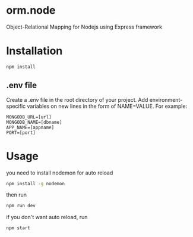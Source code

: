 # orm.node
Object-Relational Mapping for Nodejs using Express framework

# Installation
```bash
npm install
```

## .env file
Create a .env file in the root directory of your project. Add environment-specific variables on new lines in the form of NAME=VALUE. For example:
```
MONGODB_URL=[url]
MONGODB_NAME=[dbname]
APP_NAME=[appname]
PORT=[port]
```

# Usage
you need to install nodemon for auto reload
```bash
npm install -g nodemon
```
then run
```bash
npm run dev
```
if you don't want auto reload, run
```bash
npm start
```